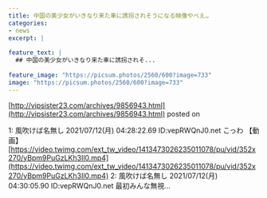 ```yaml
---
title: 中国の美少女がいきなり来た車に誘拐されそうになる映像やべえ…
categories:
- news
excerpt: |
  
feature_text: |
  ## 中国の美少女がいきなり来た車に誘拐されそ...
  
feature_image: "https://picsum.photos/2560/600?image=733"
image: "https://picsum.photos/2560/600?image=733"
---
```


[http://vipsister23.com/archives/9856943.html](http://vipsister23.com/archives/9856943.html)
posted on 

<!--more-->

1: 風吹けば名無し 2021/07/12(月) 04:28:22.69 ID:vepRWQnJ0.net こっわ 【動画】 [https://video.twimg.com/ext_tw_video/1413473026235011078/pu/vid/352x270/yBpm9PuGzLKh3Il0.mp4](https://video.twimg.com/ext_tw_video/1413473026235011078/pu/vid/352x270/yBpm9PuGzLKh3Il0.mp4) 2: 風吹けば名無し 2021/07/12(月) 04:30:05.90 ID:vepRWQnJ0.net 最初みんな無視...
